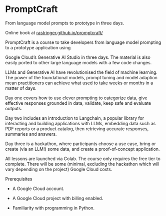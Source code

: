 # PromptCraft
From language model prompts to prototype in three days.

Online book at [rastringer.github.io/promptcraft/](https://rastringer.github.io/promptcraft/)

PromptCraft is a course to take developers from language model prompting to a prototype application using 

Google Cloud’s Generative AI Studio in three days. The material is also easily ported to other large language models with
a few code changes.

LLMs and Generative AI have revolutionised the field of machine learning. The power of the foundational models, prompt tuning and model adaption mean practitioners can achieve what used to take weeks or months in a matter of days.

Day one covers how to use clever prompting to categorize data, give effective responses grounded in data, validate, keep safe and evaluate outputs.

Day two includes an introduction to Langchain, a popular library for interacting and building applications with LLMs, embedding data such as PDF reports or a product catalog, then retrieving accurate responses, summaries and answers.

Day three is a hackathon, where participants choose a use case, bring or create (via an LLM!) some data, and create a proof-of-concept application.

All lessons are launched via Colab. The course only requires the free tier to complete. There will be some (minimal, excluding
the hackathon which will vary depending on the project) Google Cloud costs. 

Prerequisites

* A Google Cloud account.

* A Google Cloud project with billing enabled.

* Familiarity with programming in Python.

